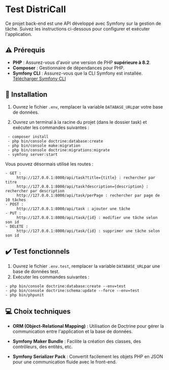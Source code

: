 # Test DistriCall

Ce projet back-end est une API développé avec Symfony sur la gestion de tâche. Suivez les instructions ci-dessous pour configurer et exécuter l'application.

## ⚠️ Prérequis

- **PHP** : Assurez-vous d'avoir une version de PHP **supérieure à 8.2**.
- **Composer** : Gestionnaire de dépendances pour PHP.
- **Symfony CLI** : Assurez-vous que la CLI Symfony est installée. [Télécharger Symfony CLI](https://symfony.com/download)

## 🔧 Installation 

1. Ouvrez le fichier `.env`, remplacer la variable `DATABASE_URL`par votre base de données.

2. Ouvrez un terminal à la racine du projet (dans le dossier task) et exécuter les commandes suivantes : 
```env
 - composer install
 - php bin/console doctrine:database:create
 - php bin/console make:migration
 - php bin/console doctrine:migrations:migrate
 - symfony server:start
 ```
 Vous pouvez désormais utilisé les routes :
 ```env
 - GET : 
      http://127.0.0.1:8000/api/task?title={title} : rechercher par titre 
      http://127.0.0.1:8000/api/task?description={description} : rechercher par description
      http://127.0.0.1:8000/api/task/perPage : rechercher par page de 10 tâches
 - POST : 
      http://127.0.0.1:8000/api/task : ajouter une tâche
 - PUT : 
      http://127.0.0.1:8000/api/task/{id} : modifier une tâche selon son id
 - DELETE : 
      http://127.0.0.1:8000/api/task/{id} : supprimer une tâche selon son id
 ```
## ✔️ Test fonctionnels
1. Ouvrez le fichier `.env.test`, remplacer la variable `DATABASE_URL`par une base de données test.
2. Exécuter les commandes suivantes : 
 ```env
 - php bin/console doctrine:database:create --env=test
 - php bin/console doctrine:schema:update --force --env=test 
 - php bin/phpunit
 ```
 
 ## 💻 Choix techniques
- **ORM (Object-Relational Mapping)** : Utilisation de Doctrine pour gérer la communication   entre l'application et la base de données.

 - **Symfony Maker Bundle** : Facilite la création des classes, des contrôleurs, des entités, etc.

 - **Symfony Serializer Pack** : Convertit facilement les objets PHP en JSON pour une communication fluide avec le front-end.
